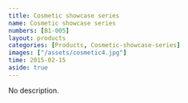 ```yaml
---
title: Cosmetic showcase series
name: Cosmetic showcase series
numbers: [B1-005]
layout: products
categories: [Products, Cosmetic-showcase-series]
images: ["/assets/cosmetic4.jpg"]
time: 2015-02-15
aside: true
---
```


No description.


